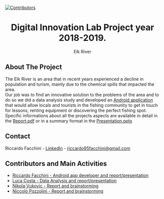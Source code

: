 <!--
*** Many thanks for README template to Othneil Drew: https://github.com/othneildrew
*** Taken from: https://github.com/othneildrew/Best-README-Template
-->

<!-- PROJECT SHIELDS -->
<!--
*** I'm using markdown "reference style" links for readability.
*** Reference links are enclosed in brackets [ ] instead of parentheses ( ).
*** See the bottom of this document for the declaration of the reference variables
*** for contributors-url, forks-url, etc. This is an optional, concise syntax you may use.
*** https://www.markdownguide.org/basic-syntax/#reference-style-links
-->
[![Contributors][contributors-shield]][contributors-url]

<!-- PROJECT LOGO -->

  <h1 align="center">Digital Innovation Lab Project year 2018-2019.</h1>

  <p align="center">
    Elk River
    <br />
  </p>
</p>

<!-- ABOUT THE PROJECT -->
## About The Project

The Elk River is an area that in recent years experienced a decline in population and turism, mainly due to the chemical spills that impacted the area.<br/>
Our job was to find an innovative solution to the problems of the area and to do so we did a data analysis study and developed an [Android application](https://github.com/Riccardo95Facchini/Elk_River_DIL_2019) that would allow locals and tourists in the fishing community to get in touch for lessons, renting equipment or discovering the perfect fishing spot.<br/>
Specific informations about all the projects aspects are available in detail in the [Report.pdf](https://github.com/Riccardo95Facchini/DIL-2019/blob/master/Report.pdf) or in a summary format in the [Presentation.pptx](https://github.com/Riccardo95Facchini/DIL-2019/blob/master/Presentation.pptx)

<!-- CONTACT -->
## Contact

Riccardo Facchini - [LinkedIn](https://www.linkedin.com/in/riccardo-facchini-1a8206194/) - riccardo95facchini@gmail.com


<!-- CONTRIBUTORS -->
## Contributors and Main Activities

* <a href="https://github.com/Riccardo95Facchini">Riccardo Facchini - Android app developer and report/presentation</a>
* <a href="https://github.com/lcphy">Luca Costa - Data Analysis and report/presentation</a>
* <a href="https://github.com/nikolavukovic">Nikola Vukovic - Report and brainstorming</a>  
* <a href="https://github.com/nicopozzo">Niccolò Pozzolini - Report and brainstorming</a>

<!-- MARKDOWN LINKS & IMAGES -->
<!-- https://www.markdownguide.org/basic-syntax/#reference-style-links -->
[contributors-shield]: https://img.shields.io/github/contributors/Riccardo95Facchini/DIL-2019
[contributors-url]: https://github.com/Riccardo95Facchini/DIL-2019/graphs/contributors
